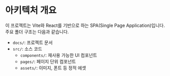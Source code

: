 # 아키텍처 개요

이 프로젝트는 Vite와 React를 기반으로 하는 SPA(Single Page Application)입니다.
주요 폴더 구조는 다음과 같습니다.

- `docs/`: 프로젝트 문서
- `src/`: 소스 코드
  - `components/`: 재사용 가능한 UI 컴포넌트
  - `pages/`: 페이지 단위 컴포넌트
  - `assets/`: 이미지, 폰트 등 정적 에셋

